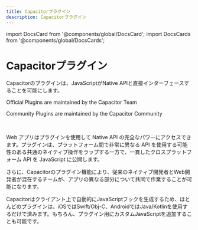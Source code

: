 ```yaml
---
title: Capacitorプラグイン
description: Capacitorプラグイン
---
```


import DocsCard from '@components/global/DocsCard';
import DocsCards from '@components/global/DocsCards';

# Capacitorプラグイン

Capacitorのプラグインは、JavaScriptがNative APIと直接インターフェースすることを可能にします。

<DocsCards>
  <DocsCard 
    header="Official plugins" 
    img="/img/v6/docs/capacitor-card.png"
    href="/apis"
  >
    <p>
      Official Plugins are maintained by the Capacitor Team
    </p>
  </DocsCard>
  <DocsCard 
    header="Community plugins"
    img="/img/v6/docs/community-card.png"
    href="/plugins/community"
  >
    <p>
      Community Plugins are maintained by the Capacitor Community
    </p>
  </DocsCard>
</DocsCards>

<br/>

Web アプリはプラグインを使用して Native API の完全なパワーにアクセスできます。プラグインは、プラットフォーム間で非常に異なる API を使用する可能性のある共通のネイティブ操作をラップする一方で、一貫したクロスプラットフォーム API を JavaScript に公開します。

さらに、Capacitorのプラグイン機能により、従来のネイティブ開発者とWeb開発者が混在するチームが、アプリの異なる部分について共同で作業することが可能になります。

Capacitorはクライアント上で自動的にJavaScriptフックを生成するため、ほとんどのプラグインは、iOSではSwift/Obj-C、AndroidではJava/Kotlinを使用するだけで済みます。もちろん、プラグイン用にカスタムJavaScriptを追加することも可能です。
